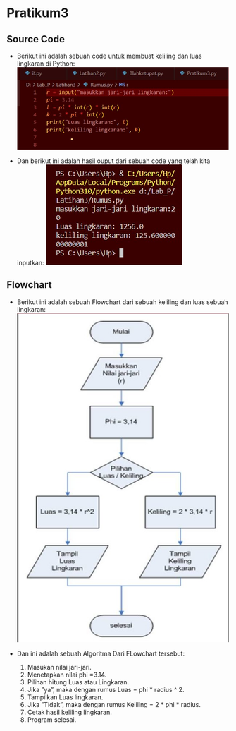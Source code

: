 # Pratikum3

## Source Code

- Berikut ini adalah sebuah code untuk membuat keliling dan luas lingkaran di Python:
![image1](SS/S(1).jpg)

- Dan berikut ini adalah hasil ouput dari sebuah code yang telah kita inputkan:
![image2](SS/S(2).jpg)

## Flowchart

- Berikut ini adalah sebuah Flowchart dari sebuah keliling dan luas sebuah lingkaran:
![image3](SS/S(3).jpg)

- Dan ini adalah sebuah Algoritma Dari FLowchart tersebut:
    1. Masukan nilai jari-jari.
    2. Menetapkan nilai phi =3.14.
    3. Pilihan hitung Luas atau Lingkaran.
    4. Jika ”ya”, maka dengan rumus Luas = phi * radius ^ 2.
    5. Tampilkan Luas lingkaran.
    6. Jika ”Tidak”, maka dengan rumus Keliling = 2 * phi * radius.
    7. Cetak hasil keliling lingkaran.
    8. Program selesai.